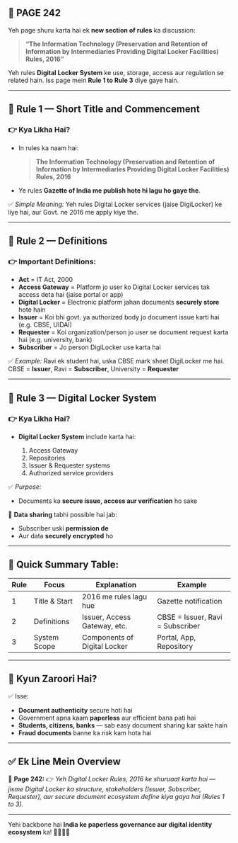 ## 📄 **PAGE 242**

Yeh page shuru karta hai ek **new section of rules** ka discussion:

> **“The Information Technology (Preservation and Retention of Information by Intermediaries Providing Digital Locker Facilities) Rules, 2016”**

Yeh rules **Digital Locker System** ke use, storage, access aur regulation se related hain. Iss page mein **Rule 1 to Rule 3** diye gaye hain.

---

## 🔹 **Rule 1 — Short Title and Commencement**

### 👉 Kya Likha Hai?

* In rules ka naam hai:

  > **The Information Technology (Preservation and Retention of Information by Intermediaries Providing Digital Locker Facilities) Rules, 2016**
* Ye rules **Gazette of India me publish hote hi lagu ho gaye the**.

✅ *Simple Meaning:*
Yeh rules Digital Locker services (jaise DigiLocker) ke liye hai, aur Govt. ne 2016 me apply kiye the.

---

## 🔹 Rule 2 — Definitions

### 👉 Important Definitions:

* **Act** = IT Act, 2000
* **Access Gateway** = Platform jo user ko Digital Locker services tak access deta hai (jaise portal or app)
* **Digital Locker** = Electronic platform jahan documents **securely store** hote hain
* **Issuer** = Koi bhi govt. ya authorized body jo document issue karti hai (e.g. CBSE, UIDAI)
* **Requester** = Koi organization/person jo user se document request karta hai (e.g. university, bank)
* **Subscriber** = Jo person DigiLocker use karta hai

✅ *Example:*
Ravi ek student hai, uska CBSE mark sheet DigiLocker me hai. CBSE = **Issuer**, Ravi = **Subscriber**, University = **Requester**

---

## 🔹 Rule 3 — Digital Locker System

### 👉 Kya Likha Hai?

* **Digital Locker System** include karta hai:

  1. Access Gateway
  2. Repositories
  3. Issuer & Requester systems
  4. Authorized service providers

✅ *Purpose:*

* Documents ka **secure issue, access aur verification** ho sake

📌 **Data sharing** tabhi possible hai jab:

* Subscriber uski **permission de**
* Aur data **securely encrypted** ho

---

## 🧩 **Quick Summary Table:**

| Rule | Focus         | Explanation                  | Example                          |
| ---- | ------------- | ---------------------------- | -------------------------------- |
| 1    | Title & Start | 2016 me rules lagu hue       | Gazette notification             |
| 2    | Definitions   | Issuer, Access Gateway, etc. | CBSE = Issuer, Ravi = Subscriber |
| 3    | System Scope  | Components of Digital Locker | Portal, App, Repository          |

---

## 🔹 **Kyun Zaroori Hai?**

✅ Isse:

* **Document authenticity** secure hoti hai
* Government apna kaam **paperless** aur efficient bana pati hai
* **Students, citizens, banks** — sab easy document sharing kar sakte hain
* **Fraud documents** banne ka risk kam hota hai

---

## ✅ **Ek Line Mein Overview**

📌 **Page 242:**
👉 *Yeh Digital Locker Rules, 2016 ke shuruaat karta hai — jisme Digital Locker ka structure, stakeholders (Issuer, Subscriber, Requester), aur secure document ecosystem define kiya gaya hai (Rules 1 to 3).*

---

Yehi backbone hai **India ke paperless governance aur digital identity ecosystem** ka! 📄🔐🇮🇳
